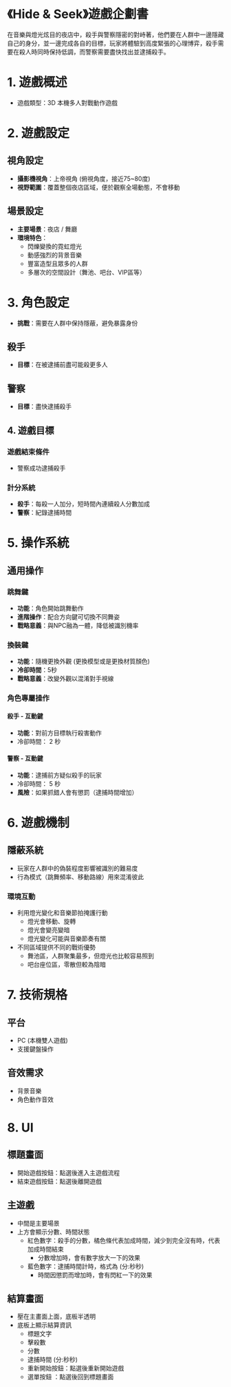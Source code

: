 # 《Hide & Seek》遊戲企劃書

在音樂與燈光炫目的夜店中，殺手與警察隱密的對峙著，他們要在人群中一邊隱藏自己的身分，並一邊完成各自的目標，玩家將體驗到高度緊張的心理博弈，殺手需要在殺人時同時保持低調，而警察需要盡快找出並逮捕殺手。
# 1\. 遊戲概述
*   遊戲類型：3D 本機多人對戰動作遊戲
# 2\. 遊戲設定
## 視角設定
*   **攝影機視角**：上帝視角 (俯視角度，接近75~80度)
*   **視野範圍**：覆蓋整個夜店區域，便於觀察全場動態，不會移動
## 場景設定
*   **主要場景**：夜店 / 舞廳
*   **環境特色**：
    *   閃爍變換的霓虹燈光
    *   動感強烈的背景音樂
    *   豐富造型且眾多的人群
    *   多層次的空間設計（舞池、吧台、VIP區等）
# 3\. 角色設定
*   **挑戰**：需要在人群中保持隱蔽，避免暴露身份
## 殺手
*   **目標**：在被逮捕前盡可能殺更多人
## 警察
*   **目標**：盡快逮捕殺手
## 4\. 遊戲目標
### 遊戲結束條件
*   警察成功逮捕殺手
### 計分系統
*   **殺手**：每殺一人加分，短時間內連續殺人分數加成
*   **警察**：紀錄逮捕時間
# 5\. 操作系統
## 通用操作
### 跳舞鍵
*   **功能**：角色開始跳舞動作
*   **進階操作**：配合方向鍵可切換不同舞姿
*   **戰略意義**：與NPC融為一體，降低被識別機率
### 換裝鍵
*   **功能**：隨機更換外觀 (更換模型或是更換材質顏色)
*   **冷卻時間**：5秒
*   **戰略意義**：改變外觀以混淆對手視線
### 角色專屬操作
#### 殺手 - 互動鍵
*   **功能**：對前方目標執行殺害動作
*   冷卻時間： 2 秒
#### 警察 - 互動鍵
*   **功能**：逮捕前方疑似殺手的玩家
*   冷卻時間： 5 秒
*   **風險**：如果抓錯人會有懲罰（逮捕時間增加）
# 6\. 遊戲機制
## 隱蔽系統
*   玩家在人群中的偽裝程度影響被識別的難易度
*   行為模式（跳舞頻率、移動路線）用來混淆彼此
### 環境互動
*   利用燈光變化和音樂節拍掩護行動
    *   燈光會移動、旋轉
    *   燈光會變亮變暗
    *   燈光變化可能與音樂節奏有關
*   不同區域提供不同的戰術優勢
    *   舞池區，人群聚集最多，但燈光也比較容易照到
    *   吧台座位區，零散但較為陰暗
# 7\. 技術規格
## 平台
*   PC (本機雙人遊戲)
*   支援鍵盤操作
## 音效需求
*   背景音樂
*   角色動作音效

# 8\. UI

## 標題畫面
*   開始遊戲按鈕：點選後進入主遊戲流程
*   結束遊戲按鈕：點選後離開遊戲
## 主遊戲
*   中間是主要場景
*   上方會顯示分數、時間狀態
    *   紅色數字：殺手的分數，橘色條代表加成時間，減少到完全沒有時，代表加成時間結束
        *   分數增加時，會有數字放大一下的效果
    *   藍色數字：逮捕時間計時，格式為 (分:秒秒)
        *   時間因懲罰而增加時，會有閃紅一下的效果
## 結算畫面
*   壓在主畫面上面，底板半透明
*   底板上顯示結算資訊
    *   標題文字
    *   擊殺數
    *   分數
    *   逮捕時間 (分:秒秒)
    *   重新開始按鈕：點選後重新開始遊戲
    *   選單按鈕 ：點選後回到標題畫面